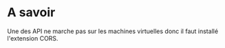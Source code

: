 # A savoir
Une des API ne marche pas sur les machines virtuelles donc il faut installé l'extension CORS.
